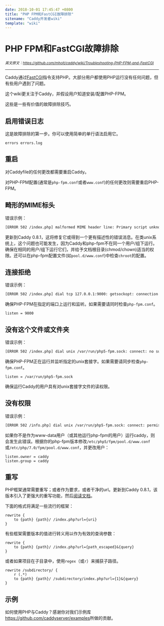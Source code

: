 ```yaml
---
date: 2018-10-01 17:45:47 +0800
title: "PHP FPM和FastCGI故障排除"
sitename: "Caddy开发者wiki"
template: "wiki"
---
```


# PHP FPM和FastCGI故障排除


_<small>英文原文：<https://github.com/mholt/caddy/wiki/Troubleshooting-PHP-FPM-and-FastCGI></small>_

----------------------------

Caddy通过[FastCGI](http.fastcgi.md)指令支持PHP。大部分用户都使用PHP运行没有任何问题，但有些用户遇到了问题。

这个wiki更关注于Caddy，并假设用户知道安装/配置PHP-FPM。

这些是一些有价值的故障排除技巧。

## 启用错误日志

这是故障排除的第一步。你可以使用简单的单行语法启用它。

```caddy
errors errors.log
```

## 重启

对Caddyfile的任何更改都需要重启Caddy。

对PHP-FPM配置(通常是`php-fpm.conf`或者`www.conf`)的任何更改则需要重启PHP-FPM。

## 畸形的MIME标头

错误示例：

```bash
[ERROR 502 /index.php] malformed MIME header line: Primary script unknown
```

更新到Caddy 0.8.1，这将修复它或得到一个更有描述性的错误消息。在类unix系统上，这个问题也可能发生，因为Caddy和php-fpm不在同一个用户/组下运行。确保在相同的用户/组下运行它们，并给予文档根目录(chmod/chown)适当的权限。还可以在php-fpm配置文件(如`pool.d/www.conf`)中检查`chroot`的配置。

## 连接拒绝

错误示例：

```bash
[ERROR 502 /index.php] dial tcp 127.0.0.1:9000: getsockopt: connection refused
```

确保PHP-FPM在指定的端口上运行和监听。如果需要请同时检查`php-fpm.conf`。

```
listen = 9000
```

## 没有这个文件或文件夹

错误示例：

```bash
[ERROR 502 /index.php] dial unix /var/run/php5-fpm.sock: connect: no such file or directory
```
确保PHP-FPM正在运行并监听指定的unix套接字。如果需要请同步检查`php-fpm.conf`。

```
listen = /var/run/php5-fpm.sock
```

确保运行Caddy的用户具有对unix套接字文件的读权限。

## 没有权限

错误示例：

```bash
[ERROR 502 /info.php] dial unix /var/run/php5-fpm.sock: connect: permission denied
```

如果你不是作为www-data用户（或其他运行php-fpm的用户）运行caddy，则会发生此错误。根据你的php-fpm版本修改`/etc/php5/fpm/pool.d/www.conf`或`/etc/php/7.0/fpm/pool.d/www.conf`，并更改用户：

```
listen.owner = caddy
listen.group = caddy
```

## 重写

PHP框架通常需要重写；或者作为要求，或者干净的url。更新到Caddy 0.8.1，该版本引入了更强大的重写功能，然后[阅读文档](http.rewrite.md)。

下面的格式将满足一些流行的框架：

```caddy
rewrite {
    to {path} {path}/ /index.php?url={uri}
}
```

有些框架需要版本的值进行转义用以作为有效的查询参数：

```caddy
rewrite {
    to {path} {path}/ /index.php?url={path_escaped}&{query}
}
```

或者如果项目在子目录中，使用`regex`（或`r`）来捕获子路径。

```caddy
rewrite /subdirectory/ {
    r (.*)
    to {path} {path}/ /subdirectory/index.php?url={1}&{query}
}
```

## 示例

如何使用PHP与Caddy？感谢你对我们示例库<https://github.com/caddyserver/examples>所做的贡献。


